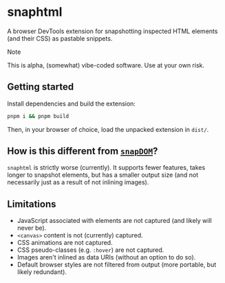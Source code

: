 # snaphtml

A browser DevTools extension for snapshotting inspected HTML elements (and their CSS) as pastable snippets.

> [!NOTE]
> This is alpha, (somewhat) vibe-coded software. Use at your own risk.
>

## Getting started

Install dependencies and build the extension:
```sh
pnpm i && pnpm build
```

Then, in your browser of choice, load the unpacked extension in `dist/`.

## How is this different from [`snapDOM`](https://github.com/zumerlab/snapdom)?

`snaphtml` is strictly worse (currently). It supports fewer features, takes longer to snapshot elements, but has a smaller output size (and not necessarily just as a result of not inlining images).

## Limitations

- JavaScript associated with elements are not captured (and likely will never be).
- `<canvas>` content is not (currently) captured.
- CSS animations are not captured.
- CSS pseudo-classes (e.g. `:hover`) are not captured.
- Images aren't inlined as data URIs (without an option to do so).
- Default browser styles are not filtered from output (more portable, but likely redundant).